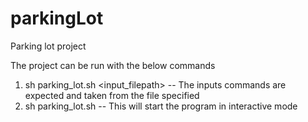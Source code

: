 # parkingLot

Parking lot project

The project can be run with the below commands

1.  sh parking_lot.sh <input_filepath>
    -- The inputs commands are expected and taken from the file specified
2. sh parking_lot.sh 
   -- This will start the program in interactive mode
